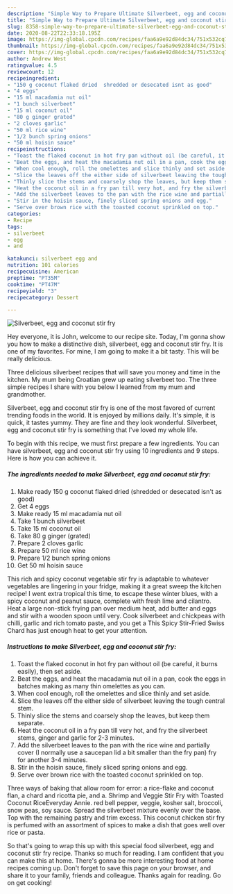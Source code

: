 ```yaml
---
description: "Simple Way to Prepare Ultimate Silverbeet, egg and coconut stir fry"
title: "Simple Way to Prepare Ultimate Silverbeet, egg and coconut stir fry"
slug: 8358-simple-way-to-prepare-ultimate-silverbeet-egg-and-coconut-stir-fry
date: 2020-08-22T22:33:18.195Z
image: https://img-global.cpcdn.com/recipes/faa6a9e92d84dc34/751x532cq70/silverbeet-egg-and-coconut-stir-fry-recipe-main-photo.jpg
thumbnail: https://img-global.cpcdn.com/recipes/faa6a9e92d84dc34/751x532cq70/silverbeet-egg-and-coconut-stir-fry-recipe-main-photo.jpg
cover: https://img-global.cpcdn.com/recipes/faa6a9e92d84dc34/751x532cq70/silverbeet-egg-and-coconut-stir-fry-recipe-main-photo.jpg
author: Andrew West
ratingvalue: 4.5
reviewcount: 12
recipeingredient:
- "150 g coconut flaked dried  shredded or desecated isnt as good"
- "4 eggs"
- "15 ml macadamia nut oil"
- "1 bunch silverbeet"
- "15 ml coconut oil"
- "80 g ginger grated"
- "2 cloves garlic"
- "50 ml rice wine"
- "1/2 bunch spring onions"
- "50 ml hoisin sauce"
recipeinstructions:
- "Toast the flaked coconut in hot fry pan without oil (be careful, it burns easily), then set aside."
- "Beat the eggs, and heat the macadamia nut oil in a pan, cook the eggs in batches making as many thin omelettes as you can."
- "When cool enough, roll the omelettes and slice thinly and set aside."
- "Slice the leaves off the either side of silverbeet leaving the tough central stem."
- "Thinly slice the stems and coarsely shop the leaves, but keep them separate."
- "Heat the coconut oil in a fry pan till very hot, and fry the silverbeet stems, ginger and garlic for 2-3 minutes."
- "Add the silverbeet leaves to the pan with the rice wine and partially cover (I normally use a saucepan lid a bit smaller than the fry pan) fry for another 3-4 minutes."
- "Stir in the hoisin sauce, finely sliced spring onions and egg."
- "Serve over brown rice with the toasted coconut sprinkled on top."
categories:
- Recipe
tags:
- silverbeet
- egg
- and

katakunci: silverbeet egg and 
nutrition: 101 calories
recipecuisine: American
preptime: "PT35M"
cooktime: "PT47M"
recipeyield: "3"
recipecategory: Dessert

---
```



![Silverbeet, egg and coconut stir fry](https://img-global.cpcdn.com/recipes/faa6a9e92d84dc34/751x532cq70/silverbeet-egg-and-coconut-stir-fry-recipe-main-photo.jpg)

Hey everyone, it is John, welcome to our recipe site. Today, I'm gonna show you how to make a distinctive dish, silverbeet, egg and coconut stir fry. It is one of my favorites. For mine, I am going to make it a bit tasty. This will be really delicious.

Three delicious silverbeet recipes that will save you money and time in the kitchen. My mum being Croatian grew up eating silverbeet too. The three simple recipes I share with you below I learned from my mum and grandmother.

Silverbeet, egg and coconut stir fry is one of the most favored of current trending foods in the world. It is enjoyed by millions daily. It's simple, it is quick, it tastes yummy. They are fine and they look wonderful. Silverbeet, egg and coconut stir fry is something that I've loved my whole life.


To begin with this recipe, we must first prepare a few ingredients. You can have silverbeet, egg and coconut stir fry using 10 ingredients and 9 steps. Here is how you can achieve it.

<!--inarticleads1-->

##### The ingredients needed to make Silverbeet, egg and coconut stir fry:

1. Make ready 150 g coconut flaked dried  (shredded or desecated isn&#39;t as good)
1. Get 4 eggs
1. Make ready 15 ml macadamia nut oil
1. Take 1 bunch silverbeet
1. Take 15 ml coconut oil
1. Take 80 g ginger (grated)
1. Prepare 2 cloves garlic
1. Prepare 50 ml rice wine
1. Prepare 1/2 bunch spring onions
1. Get 50 ml hoisin sauce


This rich and spicy coconut vegetable stir fry is adaptable to whatever vegetables are lingering in your fridge, making it a great sweep the kitchen recipe! I went extra tropical this time, to escape these winter blues, with a spicy coconut and peanut sauce, complete with fresh lime and cilantro. Heat a large non-stick frying pan over medium heat, add butter and eggs and stir with a wooden spoon until very. Cook silverbeet and chickpeas with chilli, garlic and rich tomato paste, and you get a This Spicy Stir-Fried Swiss Chard has just enough heat to get your attention. 

<!--inarticleads2-->

##### Instructions to make Silverbeet, egg and coconut stir fry:

1. Toast the flaked coconut in hot fry pan without oil (be careful, it burns easily), then set aside.
1. Beat the eggs, and heat the macadamia nut oil in a pan, cook the eggs in batches making as many thin omelettes as you can.
1. When cool enough, roll the omelettes and slice thinly and set aside.
1. Slice the leaves off the either side of silverbeet leaving the tough central stem.
1. Thinly slice the stems and coarsely shop the leaves, but keep them separate.
1. Heat the coconut oil in a fry pan till very hot, and fry the silverbeet stems, ginger and garlic for 2-3 minutes.
1. Add the silverbeet leaves to the pan with the rice wine and partially cover (I normally use a saucepan lid a bit smaller than the fry pan) fry for another 3-4 minutes.
1. Stir in the hoisin sauce, finely sliced spring onions and egg.
1. Serve over brown rice with the toasted coconut sprinkled on top.


Three ways of baking that allow room for error: a rice-flake and coconut flan, a chard and ricotta pie, and a. Shrimp and Veggie Stir Fry with Toasted Coconut RiceEveryday Annie. red bell pepper, veggie, kosher salt, broccoli, snow peas, soy sauce. Spread the silverbeet mixture evenly over the base. Top with the remaining pastry and trim excess. This coconut chicken stir fry is perfumed with an assortment of spices to make a dish that goes well over rice or pasta. 

So that's going to wrap this up with this special food silverbeet, egg and coconut stir fry recipe. Thanks so much for reading. I am confident that you can make this at home. There's gonna be more interesting food at home recipes coming up. Don't forget to save this page on your browser, and share it to your family, friends and colleague. Thanks again for reading. Go on get cooking!
